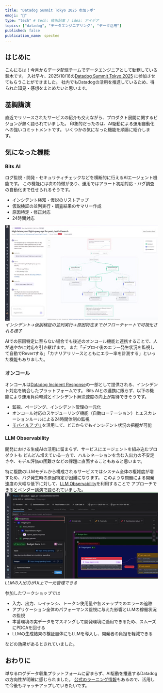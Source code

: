 ```yaml
---
title: "Datadog Summit Tokyo 2025 参加レポ"
emoji: "👏"
type: "tech" # tech: 技術記事 / idea: アイデア
topics: ["datadog", "データエンジニアリング", "データ活用"]
published: false
publication_name: spectee
---
```


## はじめに

こんにちは！今月からデータ配信チームでデータエンジニアとして勤務している鈴木です。
入社早々、2025/10/16の[Datadog Summit Tokyo 2025](https://events.datadoghq.com/ja/summits/datadog-summit-tokyo/) に参加させてもらうことができました。
社内でもDatadogの活用を推進しているため、得られた知見・感想をまとめたいと思います。

## 基調講演

直近でリリースされたサービスの紹介も交えながら、プロダクト展開に関するビジョンが熱く語られていました。
印象的だったのは、AI駆動による運用自動化への強いコミットメントです。
いくつかの気になった機能を順番に紹介します。

## 気になった機能

### Bits AI

ログ監視・開発・セキュリティチェックなどを横断的に行えるAIエージェント機能です。
この機能には次の特徴があり、運用ではアラート初期対応・バグ調査の自動化まで任せられるそうです。

- インシデント検知・仮説のリストアップ
- 仮説検証の並列実行・調査結果のサマリー作成
- 原因特定・修正対応
- 24時間対応

![Untitled](/images/datadog-summit-2025/bits_triage.png)
*インシデント→仮説検証の並列実行→原因特定までがフローチャートで可視化される様子*

AIでの原因特定に至らない場合でも後述のオンコール機能と連携することで、人が速やかに対応を引き継げます。
また「デプロイ後のエラー発生状況を監視して自動でRevertする」「カナリアリリースとともにエラー率を計測する」といった機能もありました。

### オンコール

オンコールは[Datadog Incident Response](https://www.datadoghq.com/product/incident-management/)の一部として提供される、インシデント対応を統合したプラットフォームです。
Bits AIとの連携に限らず、以下の機能により運用負荷軽減とインシデント解決速度の向上が期待できそうです。

- 監視、ページング、インシデント管理の一元化
- オンコール対応のスケジューリング機能（自動ローテーション）とエスカレーションルールによる24時間体制の監視
- [モバイルアプリ](https://www.datadoghq.com/ja/blog/datadog-mobile-app/)を活用して、どこからでもインシデント状況の把握が可能

### LLM Observability

開発における生成AIの活用に留まらず、サービスにエージェントを組み込むプロダクトも
どんどん増えている一方で、ハルシネーションを含む入出力の不安定さや、モデル評価の困難さなどの課題に直面することもあると思います。

特に複数のLLMモデルから構成されるサービスではシステム全体の複雑度が増すため、バグ発生時の原因特定が困難になります。
このような問題による開発速度の大幅な低下に対して、[LLM Observability](https://www.datadoghq.com/product/llm-observability/)を利用することで
アプローチできるとベンダー講演で語られていました。
![Untitled](/images/datadog-summit-2025/llm_observability1.png)
*LLMの入出力がUI上で一元管理できる*

参加したワークショップでは

- 入力、出力、レイテンシ、トークン使用量や各ステップでのエラーの追跡
- アプリケーション全体のパフォーマンス監視に与えた影響とLLMの稼働状況の監視
- 本番環境の実データをマスキングして開発環境に適用できるため、スムーズにPDCAを回せる
- LLMの生成結果の検証自体にもLLMを導入し、開発者の負担を軽減できる

などの効果があるとされていました。

## おわりに

単なるログデータ収集プラットフォームに留まらず、AI駆動を推進するDatadogの方向性が明確に感じられました。
[公式のラーニング情報](https://learn.datadoghq.com/)もあるので、活用して今後もキャッチアップしていきたいです。
